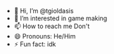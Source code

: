 - 👋 Hi, I’m @tgioldasis
- 👀 I’m interested in game making
- 📫 How to reach me Don't
- 😄 Pronouns: He/Him
- ⚡ Fun fact: idk

<!---
tgioldasis/tgioldasis is a ✨ special ✨ repository because its `README.md` (this file) appears on your GitHub profile.
You can click the Preview link to take a look at your changes.
--->
